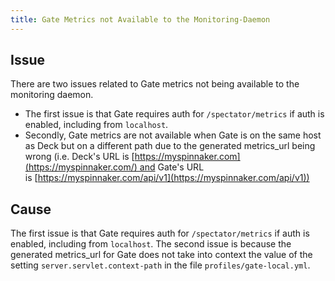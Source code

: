 ```yaml
---
title: Gate Metrics not Available to the Monitoring-Daemon
---
```


## Issue
There are two issues related to Gate metrics not being available to the monitoring daemon.
* The first issue is that Gate requires auth for ```/spectator/metrics``` if auth is enabled, including from ```localhost```. 
* Secondly, Gate metrics are not available when Gate is on the same host as Deck but on a different path due to the generated metrics_url being wrong (i.e. Deck's URL is [https://myspinnaker.com](https://myspinnaker.com/) and Gate's URL is [https://myspinnaker.com/api/v1](https://myspinnaker.com/api/v1))

## Cause
The first issue is that Gate requires auth for ```/spectator/metrics``` if auth is enabled, including from ```localhost```. The second issue is because the generated metrics_url for Gate does not take into context the value of the setting ```server.servlet.context-path``` in the file ```profiles/gate-local.yml```. 

